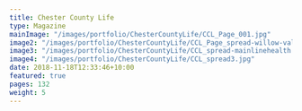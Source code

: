 ```yaml
---
title: Chester County Life
type: Magazine
mainImage: "/images/portfolio/ChesterCountyLife/CCL_Page_001.jpg"
image2: "/images/portfolio/ChesterCountyLife/CCL_Page_spread-willow-valley.jpg"
image3: "/images/portfolio/ChesterCountyLife/CCL_spread-mainlinehealth.jpg"
image4: "/images/portfolio/ChesterCountyLife/CCL_spread3.jpg"
date: 2018-11-18T12:33:46+10:00
featured: true
pages: 132
weight: 5
---
```

